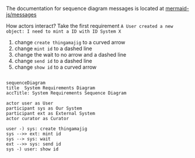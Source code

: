 The documentation for sequence diagram messages is located at [mermaid-js/messages](https://mermaid.js.org/syntax/sequenceDiagram.html#messages)

How actors interact? Take the first requirement `A User created a new object: I need to mint a ID with ID System X`

1. change `create thingamajig` to a curved arrow
1. change `mint id` to a dashed line
1. change the wait to no arrow and a dashed line
1. change `send id` to a dashed line
1. change `show id` to a curved arrow


```mermaid

sequenceDiagram
title  System Requirements Diagram
accTitle: System Requirements Sequence Diagram

actor user as User
participant sys as Our System
participant ext as External System
actor curator as Curator

user -) sys: create thingamajig
sys -->> ext: mint id
sys --> sys: wait
ext -->> sys: send id
sys -) user: show id

```
